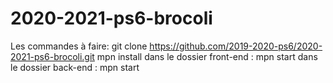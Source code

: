 # 2020-2021-ps6-brocoli

Les commandes à faire:
git clone https://github.com/2019-2020-ps6/2020-2021-ps6-brocoli.git
mpn install
dans le dossier front-end : mpn start
dans le dossier back-end : mpn start
